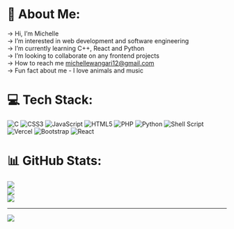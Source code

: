 # 💫 About Me:
 -> Hi, I’m Michelle<br> -> I’m interested in web development and software engineering<br> -> I’m currently learning C++, React and Python<br> -> I’m looking to collaborate on any frontend projects<br> -> How to reach me michellewangari12@gmail.com<br> -> Fun fact about me - I love animals and music



# 💻 Tech Stack:
![C](https://img.shields.io/badge/c-%2300599C.svg?style=for-the-badge&logo=c&logoColor=white) ![CSS3](https://img.shields.io/badge/css3-%231572B6.svg?style=for-the-badge&logo=css3&logoColor=white) ![JavaScript](https://img.shields.io/badge/javascript-%23323330.svg?style=for-the-badge&logo=javascript&logoColor=%23F7DF1E) ![HTML5](https://img.shields.io/badge/html5-%23E34F26.svg?style=for-the-badge&logo=html5&logoColor=white) ![PHP](https://img.shields.io/badge/php-%23777BB4.svg?style=for-the-badge&logo=php&logoColor=white) ![Python](https://img.shields.io/badge/python-3670A0?style=for-the-badge&logo=python&logoColor=ffdd54) ![Shell Script](https://img.shields.io/badge/shell_script-%23121011.svg?style=for-the-badge&logo=gnu-bash&logoColor=white) ![Vercel](https://img.shields.io/badge/vercel-%23000000.svg?style=for-the-badge&logo=vercel&logoColor=white) ![Bootstrap](https://img.shields.io/badge/bootstrap-%23563D7C.svg?style=for-the-badge&logo=bootstrap&logoColor=white) ![React](https://img.shields.io/badge/react-%2320232a.svg?style=for-the-badge&logo=react&logoColor=%2361DAFB)
# 📊 GitHub Stats:
![](https://github-readme-stats.vercel.app/api?username=Michelle-Wanderi&theme=dark&hide_border=false&include_all_commits=false&count_private=false)<br/>
![](https://github-readme-streak-stats.herokuapp.com/?user=Michelle-Wanderi&theme=dark&hide_border=false)<br/>
![](https://github-readme-stats.vercel.app/api/top-langs/?username=Michelle-Wanderi&theme=dark&hide_border=false&include_all_commits=false&count_private=false&layout=compact)

---
[![](https://visitcount.itsvg.in/api?id=Michelle-Wanderi&icon=0&color=0)](https://visitcount.itsvg.in)






